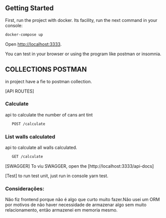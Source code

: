 
## Getting Started

First, run the project with docker. Its facility, run the next command in your console:

```bash
docker-compose up
```

Open [http://localhost:3333](http://localhost:3333).

You can test in your browser or using the program like postman or insomnia.

## COLLECTIONS POSTMAN
in project have a fie to postman collection.

[API ROUTES]
### Calculate
api to calculate the number of cans ant tint
```bash
   POST /calculate
```
### List walls calculated
api to calculate all walls calculated.
```bash
   GET /calculate
```

[SWAGGER]
To viu SWAGGER, open the [http://localhost:3333/api-docs]

[Test]
to run test unit, just run in console yarn test.



### Considerações:
Não fiz frontend porque não é algo que curto muito fazer.Não usei um ORM por motivos de não haver necessidade de armazenar algo sem muito relacionamento, então armazenei em memoria mesmo. 

